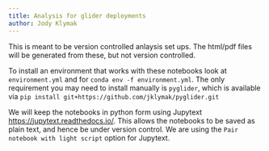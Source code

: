 ```yaml
---
title: Analysis for glider deployments
author: Jody Klymak
---
```


This is meant to be version controlled anlaysis set ups.  The html/pdf files
will be generated from these, but not version controlled.

To install an environment that works with these notebooks look at
`environment.yml` and for `conda env -f environment.yml`.  The only
requirement you may need to install manually is `pyglider`, which is
available via `pip install git+https://github.com/jklymak/pyglider.git`

We will keep the notebooks in python form using
Jupytext <https://jupytext.readthedocs.io/>.  This allows the notebooks to
be saved as plain text, and hence be under version control.   We are using the
``Pair notebook with light script`` option for Jupytext.  
